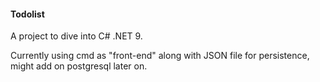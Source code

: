 #### Todolist
A project to dive into C# .NET 9.

Currently using cmd as "front-end" along with JSON file for persistence, might add on postgresql later on.
